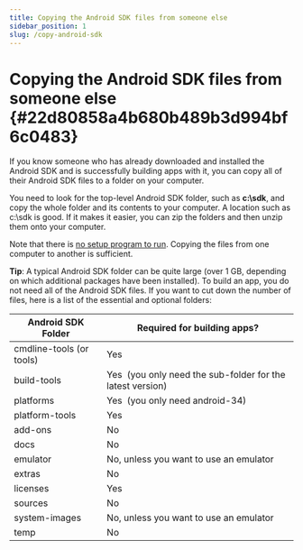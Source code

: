 ```yaml
---
title: Copying the Android SDK files from someone else
sidebar_position: 1
slug: /copy-android-sdk
---
```




# **Copying the Android SDK files from someone else** {#22d80858a4b680b489b3d994bf6c0483}


If you know someone who has already downloaded and installed the Android SDK and is successfully building apps with it, you can copy all of their Android SDK files to a folder on your computer.


You need to look for the top-level Android SDK folder, such as **c:\sdk**, and copy the whole folder and its contents to your computer. A location such as c:\sdk is good. If it makes it easier, you can zip the folders and then unzip them onto your computer.


Note that there is <u>no setup program to run</u>. Copying the files from one computer to another is sufficient.


**Tip**: A typical Android SDK folder can be quite large (over 1 GB, depending on which additional packages have been installed). To build an app, you do not need all of the Android SDK files. If you want to cut down the number of files, here is a list of the essential and optional folders:


| **Android SDK Folder**   | **Required for building apps?**                            |
| ------------------------ | ---------------------------------------------------------- |
| cmdline-tools (or tools) | Yes                                                        |
| build-tools              | Yes  (you only need the sub-folder for the latest version) |
| platforms                | Yes  (you only need android-34)                            |
| platform-tools           | Yes                                                        |
| add-ons                  | No                                                         |
| docs                     | No                                                         |
| emulator                 | No, unless you want to use an emulator                     |
| extras                   | No                                                         |
| licenses                 | Yes                                                        |
| sources                  | No                                                         |
| system-images            | No, unless you want to use an emulator                     |
| temp                     | No                                                         |

